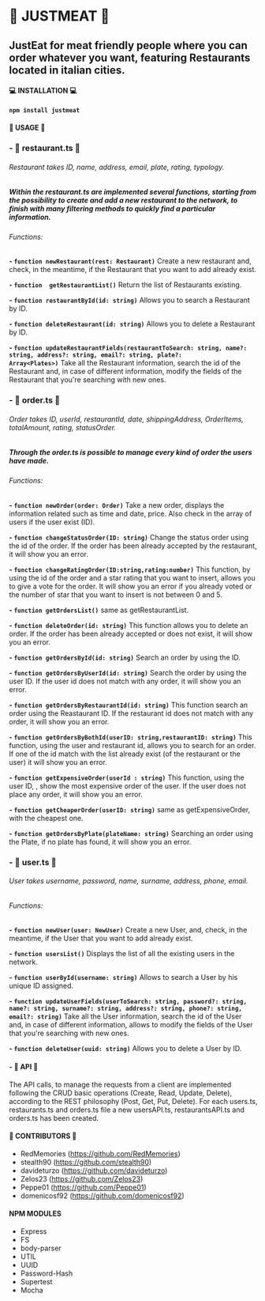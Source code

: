 # :meat_on_bone:   JUSTMEAT  :meat_on_bone:
## JustEat for meat friendly people where you can order whatever you want, featuring Restaurants located in italian cities.

#### :computer: INSTALLATION :computer:
**`npm install justmeat`**

#### :page_facing_up: USAGE :page_facing_up:



### - :fork_and_knife: restaurant.ts :fork_and_knife:
###### Restaurant takes ID, name, address, email, plate, rating, typology. 

##### Within the restaurant.ts are implemented several functions, starting from the possibility to create and add a new restaurant to the network, to finish with many filtering methods to quickly find a particular information.

###### Functions:

 **- `function newRestaurant(rest: Restaurant)`** Create a new restaurant and, check, in the meantime, if the Restaurant that you want to add already exist.

 **- `function  getRestaurantList()`** Return the list of Restaurants existing.

 **- `function restaurantById(id: string)`** Allows you to search a Restaurant by ID.

**- `function deleteRestaurant(id: string)`** Allows you to delete a Restaurant by ID.

**- `function updateRestaurantFields(restaurantToSearch: string, name?: string, address?: string, email?: string, plate?:                    Array<Plates>)`**  Take all the Restaurant information, search the id of the Restaurant and, in case of different information,          modify the fields of the Restaurant that you're searching with new ones.



### - :stew: order.ts :stew:
###### Order takes ID, userId, restaurantId, date, shippingAddress, OrderItems, totalAmount, rating, statusOrder.

##### Through the order.ts is possible to manage every kind of order the users have made. 

###### Functions:

**- `function newOrder(order: Order)`** Take a new order, displays the information related such as time and date, price. Also check in the array of users if the user exist (ID).

**- `function changeStatusOrder(ID: string)`** Change the status order using the id of the order. If the order has been already accepted by the restaurant, it will show you an error.

**- `function changeRatingOrder(ID:string,rating:number)`** This function, by using the id of the order and a star rating that you want to insert, allows you to give a vote for the order. It will show you an error if you already voted or the number of star that you want to insert is not between 0 and 5.

**- `function getOrdersList()`** same as getRestaurantList.

**- `function deleteOrder(id: string)`** This function allows you to delete an order. If the order has been already accepted or does not exist, it will show you an error.

**- `function getOrdersById(id: string)`** Search an order by using the ID.

**- `function getOrdersByUserId(id: string)`** Search the order by using the user ID. If the user id does not match with any order, it will show you an error.

**- `function getOrdersByRestaurantId(id: string)`** This function search an order using the Reastaurant ID. If the restaurant id does not match with any order, it will show you an error.

**- `function getOrdersByBothId(userID: string,restaurantID: string)`** This function, using the user and restaurant id, allows you to search for an order. If one of the id match with the list already exist (of the restaurant or the user) it will show you an error.

**- `function getExpensiveOrder(userId : string)`** This function, using the user ID, , show the most expensive order of the user. If the user does not place any order, it will show you an error.

**- `function getCheaperOrder(userID: string)`** same as getExpensiveOrder, with the cheapest one.

**- `function getOrdersByPlate(plateName: string)`** Searching an order using the Plate, if no plate has found, it will show you an error.



### - :woman: user.ts :man:
###### User takes username, password, name, surname, address, phone, email.

###### Functions:

**- `function newUser(user: NewUser)`** Create a new User, and, check, in the meantime, if the User that you want to add already exist.

**- `function usersList()`** Displays the list of all the existing users in the network.

**- `function userById(username: string)`** Allows to search a User by his unique ID assigned.

**- `function updateUserFields(userToSearch: string, password?: string, name?: string, surname?: string, address?: string, phone?: string, email?: string)`** Take all the User information, search the id of the User and, in case of different information, allows to modify the fields of the User that you're searching with new ones.

**- `function deleteUser(uuid: string)`** Allows you to delete a User by ID.



#### - :honeybee: API :honeybee:

The API calls, to manage the requests from a client are implemented following the CRUD basic operations (Create, Read, Update, Delete), according to the REST philosophy (Post, Get, Put, Delete). For each users.ts, restaurants.ts and orders.ts file a new usersAPI.ts, restaurantsAPI.ts and orders.ts has been created.



#### :bust_in_silhouette: CONTRIBUTORS :bust_in_silhouette:
- RedMemories (https://github.com/RedMemories)
- stealth90 (https://github.com/stealth90)
- davideturzo (https://github.com/davideturzo)
- Zelos23 (https://github.com/Zelos23)
- Peppe01 (https://github.com/Peppe01)
- domenicosf92 (https://github.com/domenicosf92)


#### NPM MODULES
- Express
- FS
- body-parser
- UTIL
- UUID
- Password-Hash
- Supertest
- Mocha


